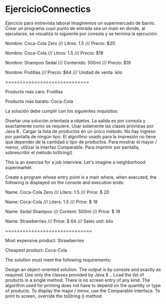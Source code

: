 # EjercicioConnectics
Ejercicio para entrevista laboral
Imaginemos un supermercado de barrio.
Crear un programa cuyo punto de entrada sea un main en donde, al ejecutarse, se visualiza lo siguiente por consola y se termina la ejecución:

Nombre: Coca-Cola Zero /// Litros: 1.5 /// Precio: $20

Nombre: Coca-Cola /// Litros: 1.5 /// Precio: $18

Nombre: Shampoo Sedal /// Contenido: 500ml /// Precio: $19

Nombre: Frutillas /// Precio: $64 /// Unidad de venta: kilo

=============================

Producto más caro: Frutillas

Producto más barato: Coca-Cola

La solución debe cumplir con los siguientes requisitos:

Diseñar una solución orientada a objetos.
La salida es por consola y exactamente como se requiere.
Usar solamente las clases provistas por Java 8..
Cargar la lista de productos en un único método. No hay ingreso por pantalla de ningún tipo.
El algoritmo usado para la impresión no tiene que depender de la cantidad o tipo de productos.
Para mostrar el mayor / menor, utilizar la interfaz Comparable.
Para imprimir por pantalla, sobrescribir el método toString()

This is an exercise for a job interview.
Let's imagine a neighborhood supermarket.


Create a program whose entry point is a main where, when executed, the following is displayed on the console and execution ends:


Name: Coca-Cola Zero /// Liters: 1.5 /// Price: $ 20

Name: Coca-Cola /// Liters: 1.5 /// Price: $ 18

Name: Sedal Shampoo /// Content: 500ml /// Price: $ 19

Name: Strawberries /// Price: $ 64 /// Sales unit: kilo

==============================

Most expensive product: Strawberries

Cheapest product: Coca-Cola


The solution must meet the following requirements:

Design an object-oriented solution.
The output is by console and exactly as required.
Use only the classes provided by Java 8 ..
Load the list of products in a single method. There is no screen entry of any kind.
The algorithm used for printing does not have to depend on the quantity or type of products.
To display the major / minor, use the Comparable interface.
To print to screen, override the toString () method
